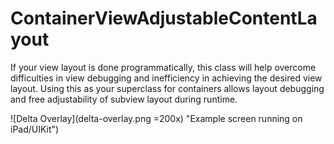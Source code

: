 # ContainerViewAdjustableContentLayout
If your view layout is done programmatically, this class will help overcome difficulties in view debugging and inefficiency in achieving the desired view layout. Using this as your superclass for containers allows layout debugging and free adjustability of subview layout during runtime.

![Delta Overlay](delta-overlay.png =200x) "Example screen running on iPad/UIKit")
